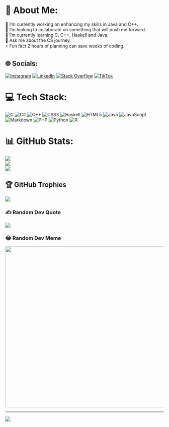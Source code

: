 # 💫 About Me:
🔭 I’m currently working on enhancing my skills in Java and C++.<br>👯 I’m looking to collaborate on something that will push me forward.<br>🌱 I’m currently learning C, C++, Haskell and Java.<br>💬 Ask me about the CS journey.<br>⚡ Fun fact 2 hours of planning can save weeks of coding.


## 🌐 Socials:
[![Instagram](https://img.shields.io/badge/Instagram-%23E4405F.svg?logo=Instagram&logoColor=white)](https://instagram.com/thebekhruz) [![LinkedIn](https://img.shields.io/badge/LinkedIn-%230077B5.svg?logo=linkedin&logoColor=white)](https://linkedin.com/in/https://www.linkedin.com/in/bekhruz-suleymanov-b5507822b/) [![Stack Overflow](https://img.shields.io/badge/-Stackoverflow-FE7A16?logo=stack-overflow&logoColor=white)](https://stackoverflow.com/users/18243130) [![TikTok](https://img.shields.io/badge/TikTok-%23000000.svg?logo=TikTok&logoColor=white)](https://tiktok.com/@bekrose1) 

# 💻 Tech Stack:
![C](https://img.shields.io/badge/c-%2300599C.svg?style=for-the-badge&logo=c&logoColor=white) ![C#](https://img.shields.io/badge/c%23-%23239120.svg?style=for-the-badge&logo=c-sharp&logoColor=white) ![C++](https://img.shields.io/badge/c++-%2300599C.svg?style=for-the-badge&logo=c%2B%2B&logoColor=white) ![CSS3](https://img.shields.io/badge/css3-%231572B6.svg?style=for-the-badge&logo=css3&logoColor=white) ![Haskell](https://img.shields.io/badge/Haskell-5e5086?style=for-the-badge&logo=haskell&logoColor=white) ![HTML5](https://img.shields.io/badge/html5-%23E34F26.svg?style=for-the-badge&logo=html5&logoColor=white) ![Java](https://img.shields.io/badge/java-%23ED8B00.svg?style=for-the-badge&logo=java&logoColor=white) ![JavaScript](https://img.shields.io/badge/javascript-%23323330.svg?style=for-the-badge&logo=javascript&logoColor=%23F7DF1E) ![Markdown](https://img.shields.io/badge/markdown-%23000000.svg?style=for-the-badge&logo=markdown&logoColor=white) ![PHP](https://img.shields.io/badge/php-%23777BB4.svg?style=for-the-badge&logo=php&logoColor=white) ![Python](https://img.shields.io/badge/python-3670A0?style=for-the-badge&logo=python&logoColor=ffdd54) ![R](https://img.shields.io/badge/r-%23276DC3.svg?style=for-the-badge&logo=r&logoColor=white)
# 📊 GitHub Stats:
![](https://github-readme-stats.vercel.app/api?username=thebekhruz&theme=dark&hide_border=false&include_all_commits=false&count_private=false)<br/>
![](https://github-readme-streak-stats.herokuapp.com/?user=thebekhruz&theme=dark&hide_border=false)<br/>
![](https://github-readme-stats.vercel.app/api/top-langs/?username=thebekhruz&theme=dark&hide_border=false&include_all_commits=false&count_private=false&layout=compact)

## 🏆 GitHub Trophies
![](https://github-profile-trophy.vercel.app/?username=thebekhruz&theme=radical&no-frame=false&no-bg=true&margin-w=4)

### ✍️ Random Dev Quote
![](https://quotes-github-readme.vercel.app/api?type=horizontal&theme=radical)

### 😂 Random Dev Meme
<img src="https://random-memer.herokuapp.com/" width="512px"/>

---
[![](https://visitcount.itsvg.in/api?id=thebekhruz&icon=0&color=0)](https://visitcount.itsvg.in)

<!-- Proudly created with GPRM ( https://gprm.itsvg.in ) -->
